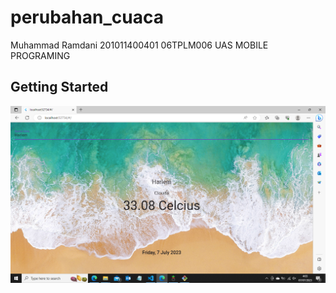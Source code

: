 # perubahan_cuaca

Muhammad Ramdani
  201011400401
    06TPLM006
      UAS MOBILE PROGRAMING

## Getting Started
![alt text](Hasilnya.png)

